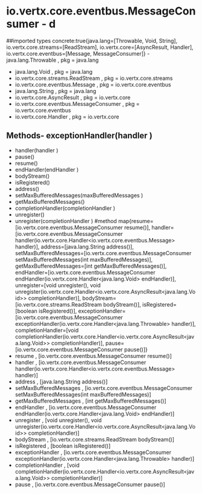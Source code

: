 # io.vertx.core.eventbus.MessageConsumer - d
##imported types concrete:true{java.lang=[Throwable, Void, String], io.vertx.core.streams=[ReadStream], io.vertx.core=[AsyncResult, Handler], io.vertx.core.eventbus=[Message, MessageConsumer]} - java.lang.Throwable  , pkg = java.lang
- java.lang.Void  , pkg = java.lang
- io.vertx.core.streams.ReadStream  , pkg = io.vertx.core.streams
- io.vertx.core.eventbus.Message  , pkg = io.vertx.core.eventbus
- java.lang.String  , pkg = java.lang
- io.vertx.core.AsyncResult  , pkg = io.vertx.core
- io.vertx.core.eventbus.MessageConsumer  , pkg = io.vertx.core.eventbus
- io.vertx.core.Handler  , pkg = io.vertx.core
## Methods- exceptionHandler(handler )
- handler(handler )
- pause()
- resume()
- endHandler(endHandler )
- bodyStream()
- isRegistered()
- address()
- setMaxBufferedMessages(maxBufferedMessages )
- getMaxBufferedMessages()
- completionHandler(completionHandler )
- unregister()
- unregister(completionHandler )
#method map{resume=[io.vertx.core.eventbus.MessageConsumer<T> resume()], handler=[io.vertx.core.eventbus.MessageConsumer<T> handler(io.vertx.core.Handler<io.vertx.core.eventbus.Message<T>> handler)], address=[java.lang.String address()], setMaxBufferedMessages=[io.vertx.core.eventbus.MessageConsumer<T> setMaxBufferedMessages(int maxBufferedMessages)], getMaxBufferedMessages=[int getMaxBufferedMessages()], endHandler=[io.vertx.core.eventbus.MessageConsumer<T> endHandler(io.vertx.core.Handler<java.lang.Void> endHandler)], unregister=[void unregister(), void unregister(io.vertx.core.Handler<io.vertx.core.AsyncResult<java.lang.Void>> completionHandler)], bodyStream=[io.vertx.core.streams.ReadStream<T> bodyStream()], isRegistered=[boolean isRegistered()], exceptionHandler=[io.vertx.core.eventbus.MessageConsumer<T> exceptionHandler(io.vertx.core.Handler<java.lang.Throwable> handler)], completionHandler=[void completionHandler(io.vertx.core.Handler<io.vertx.core.AsyncResult<java.lang.Void>> completionHandler)], pause=[io.vertx.core.eventbus.MessageConsumer<T> pause()]} 
- resume , [io.vertx.core.eventbus.MessageConsumer<T> resume()]
- handler , [io.vertx.core.eventbus.MessageConsumer<T> handler(io.vertx.core.Handler<io.vertx.core.eventbus.Message<T>> handler)]
- address , [java.lang.String address()]
- setMaxBufferedMessages , [io.vertx.core.eventbus.MessageConsumer<T> setMaxBufferedMessages(int maxBufferedMessages)]
- getMaxBufferedMessages , [int getMaxBufferedMessages()]
- endHandler , [io.vertx.core.eventbus.MessageConsumer<T> endHandler(io.vertx.core.Handler<java.lang.Void> endHandler)]
- unregister , [void unregister(), void unregister(io.vertx.core.Handler<io.vertx.core.AsyncResult<java.lang.Void>> completionHandler)]
- bodyStream , [io.vertx.core.streams.ReadStream<T> bodyStream()]
- isRegistered , [boolean isRegistered()]
- exceptionHandler , [io.vertx.core.eventbus.MessageConsumer<T> exceptionHandler(io.vertx.core.Handler<java.lang.Throwable> handler)]
- completionHandler , [void completionHandler(io.vertx.core.Handler<io.vertx.core.AsyncResult<java.lang.Void>> completionHandler)]
- pause , [io.vertx.core.eventbus.MessageConsumer<T> pause()]
